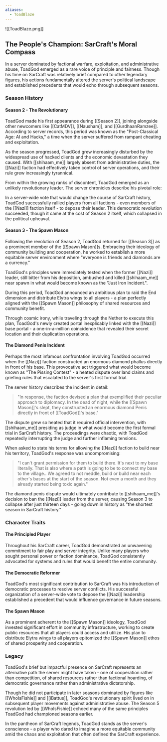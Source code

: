 ```yaml
---
aliases:
  - ToadBlaze
---
```

![[ToadBlaze.png]]

## The People's Champion: SarCraft's Moral Compass

In a server dominated by factional warfare, exploitation, and administrative abuse, ToadGod emerged as a rare voice of principle and fairness. Though his time on SarCraft was relatively brief compared to other legendary figures, his actions fundamentally altered the server's political landscape and established precedents that would echo through subsequent seasons.

### Season History
#### Season 2 - The Revolutionary

ToadGod made his first appearance during [[Season 2]], joining alongside other newcomers like [[CatMDV]], [[Nausham]], and [[GurdhaanRamzee]]. According to server records, this period was known as the "Post-Classical Age: AI and Hacks," a time when the server suffered from rampant cheating and exploitation.

As the season progressed, ToadGod grew increasingly disturbed by the widespread use of hacked clients and the economic devastation they caused. With [[shihaam_me]] largely absent from administrative duties, the [[Nazi]] faction had effectively taken control of server operations, and their rule grew increasingly tyrannical.

From within the growing ranks of discontent, ToadGod emerged as an unlikely revolutionary leader. The server chronicles describe his pivotal role:

In a server-wide vote that would change the course of SarCraft history, ToadGod successfully rallied players from all factions - even members of the [[Nazi]] faction itself - to depose their leader. This democratic revolution succeeded, though it came at the cost of Season 2 itself, which collapsed in the political upheaval.

#### Season 3 - The Spawn Mason

Following the revolution of Season 2, ToadGod returned for [[Season 3]] as a prominent member of the [[Spawn Mason]]s. Embracing their ideology of community building and cooperation, he worked to establish a more equitable server environment where "everyone is friends and diamonds are a currency."

ToadGod's principles were immediately tested when the former [[Nazi]] leader, still bitter from his deposition, ambushed and killed [[shihaam_me]] near spawn in what would become known as the "Just Iron Incident.".

During this period, ToadGod announced an ambitious plan to raid the End dimension and distribute Elytra wings to all players - a plan perfectly aligned with the [[Spawn Mason]] philosophy of shared resources and community benefit.

Through cosmic irony, while traveling through the Nether to execute this plan, ToadGod's newly created portal inexplicably linked with the [[Nazi]] base portal - a one-in-a-million coincidence that revealed their secret location and their duplication operations.

#### The Diamond Penis Incident

Perhaps the most infamous confrontation involving ToadGod occurred when the [[Nazi]] faction constructed an enormous diamond phallus directly in front of his base. This provocative act triggered what would become known as "The Pissing Contest" - a heated dispute over land claims and griefing rules that escalated to the server's first formal trial.

The server history describes the incident in detail:

> "In response, the faction devised a plan that exemplified their peculiar approach to diplomacy. In the dead of night, while the [[Spawn Mason]]'s slept, they constructed an enormous diamond Penis directly in front of [[ToadGod]]'s base."

The dispute grew so heated that it required official intervention, with [[shihaam_me]] presiding as judge in what would become the first formal trial in SarCraft history. The proceedings were chaotic, with ToadGod repeatedly interrupting the judge and further inflaming tensions.

When asked to state his terms for allowing the [[Nazi]] faction to build near his territory, ToadGod's response was uncompromising:

> "I can't grant permission for them to build there. It's next to my base literally. That is also where a path is going to be to connect my base to the village.. We agreed to not meddle, build or build near each other's bases at the start of the season. Not even a month and they already started being toxic again."

The diamond penis dispute would ultimately contribute to [[shihaam_me]]'s decision to ban the [[Nazi]] leader from the server, causing Season 3 to collapse after just thirteen days - going down in history as "the shortest season in SarCraft history."

### Character Traits

#### The Principled Player

Throughout his SarCraft career, ToadGod demonstrated an unwavering commitment to fair play and server integrity. Unlike many players who sought personal power or faction dominance, ToadGod consistently advocated for systems and rules that would benefit the entire community.

#### The Democratic Reformer

ToadGod's most significant contribution to SarCraft was his introduction of democratic processes to resolve server conflicts. His successful organization of a server-wide vote to depose the [[Nazi]] leadership established a precedent that would influence governance in future seasons.

#### The Spawn Mason

As a prominent adherent to the [[Spawn Mason]] ideology, ToadGod invested significant effort in community infrastructure, working to create public resources that all players could access and utilize. His plan to distribute Elytra wings to all players epitomized the [[Spawn Mason]] ethos of shared prosperity and cooperation.

### Legacy

ToadGod's brief but impactful presence on SarCraft represents an alternative path the server might have taken - one of cooperation rather than competition, of shared resources rather than factional hoarding, of democratic governance rather than administrative dictatorship.

Though he did not participate in later seasons dominated by figures like [[WhoIsFishie]] and [[iBattus]], ToadGod's revolutionary spirit lived on in subsequent player movements against administrative abuse. The Season 5 revolution led by [[WhoIsFishie]] echoed many of the same principles ToadGod had championed seasons earlier.

In the pantheon of SarCraft legends, ToadGod stands as the server's conscience - a player who dared to imagine a more equitable community amid the chaos and exploitation that often defined the SarCraft experience.
